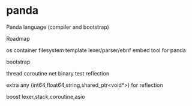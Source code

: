 # panda
Panda language (compiler and bootstrap)

Roadmap

os
container
filesystem
template
lexer/parser/ebnf
embed tool for panda

bootstrap

thread
coroutine
net
binary
test
reflection

extra
any (int64,float64,string,shared_ptr<void*>) for reflection

boost lexer,stack,coroutine,asio